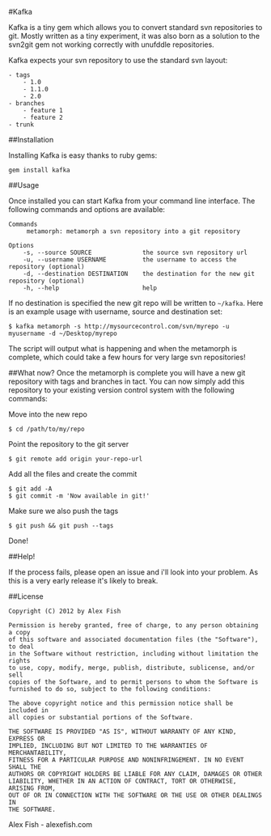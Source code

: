 #Kafka
Kafka is a tiny gem which allows you to convert standard svn repositories to git. Mostly written as a tiny experiment, it was also born as a solution to the svn2git gem not working correctly with unufddle repositories. 
Kafka expects your svn repository to use the standard svn layout:	- tags		- 1.0		- 1.1.0		- 2.0	- branches		- feature 1		- feature 2	- trunk	##InstallationInstalling Kafka is easy thanks to ruby gems:	gem install kafka	
##Usage
Once installed you can start Kafka from your command line interface. The following commands and options are available:
		Commands
	     metamorph: metamorph a svn repository into a git repository
	
	Options
	    -s, --source SOURCE              the source svn repository url
	    -u, --username USERNAME          the username to access the repository (optional)
	    -d, --destination DESTINATION    the destination for the new git repository (optional)
	    -h, --help                       help
	    
If no destination is specified the new git repo will be written to `~/kafka`. Here is an example usage with username, source and destination set:

	$ kafka metamorph -s http://mysourcecontrol.com/svn/myrepo -u myusername -d ~/Desktop/myrepo
	
The script will output what is happening and when the metamorph is complete, which could take a few hours for very large svn repositories! 

##What now?
Once the metamorph is complete you will have a new git repository with tags and branches in tact. You can now simply add this repository to your existing version control system with the following commands:

Move into the new repo

	$ cd /path/to/my/repo
	
Point the repository to the git server

	$ git remote add origin your-repo-url
	
Add all the files and create the commit
	
	$ git add -A
	$ git commit -m 'Now available in git!'
Make sure we also push the tags
	
	$ git push && git push --tags
	
Done!

##Help!

If the process fails, please open an issue and i'll look into your problem. As this is a very early release it's likely to break. ##License		Copyright (C) 2012 by Alex Fish		Permission is hereby granted, free of charge, to any person obtaining a copy	of this software and associated documentation files (the "Software"), to deal	in the Software without restriction, including without limitation the rights	to use, copy, modify, merge, publish, distribute, sublicense, and/or sell	copies of the Software, and to permit persons to whom the Software is	furnished to do so, subject to the following conditions:	The above copyright notice and this permission notice shall be included in	all copies or substantial portions of the Software.	THE SOFTWARE IS PROVIDED "AS IS", WITHOUT WARRANTY OF ANY KIND, EXPRESS OR	IMPLIED, INCLUDING BUT NOT LIMITED TO THE WARRANTIES OF MERCHANTABILITY,	FITNESS FOR A PARTICULAR PURPOSE AND NONINFRINGEMENT. IN NO EVENT SHALL THE	AUTHORS OR COPYRIGHT HOLDERS BE LIABLE FOR ANY CLAIM, DAMAGES OR OTHER	LIABILITY, WHETHER IN AN ACTION OF CONTRACT, TORT OR OTHERWISE, ARISING FROM,	OUT OF OR IN CONNECTION WITH THE SOFTWARE OR THE USE OR OTHER DEALINGS IN	THE SOFTWARE.	Alex Fish - alexefish.com